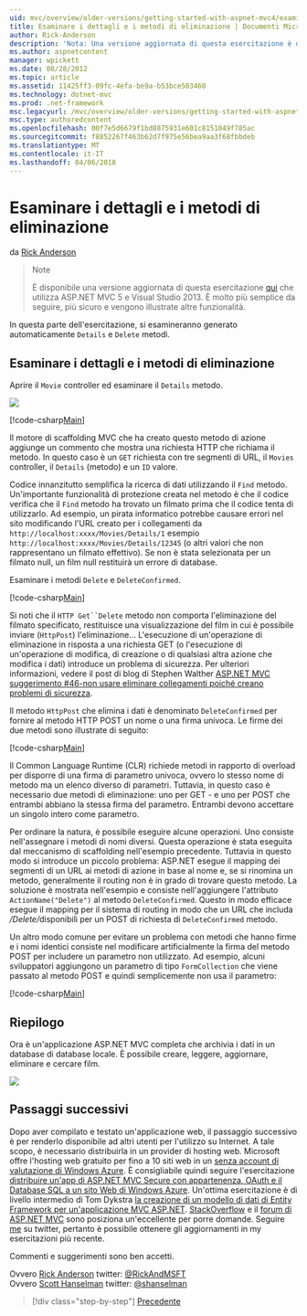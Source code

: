 ```yaml
---
uid: mvc/overview/older-versions/getting-started-with-aspnet-mvc4/examining-the-details-and-delete-methods
title: Esaminare i dettagli e i metodi di eliminazione | Documenti Microsoft
author: Rick-Anderson
description: 'Nota: Una versione aggiornata di questa esercitazione è disponibile qui che utilizza ASP.NET MVC 5 e Visual Studio 2013. È più sicuro, molto più semplice seguire e demo...'
ms.author: aspnetcontent
manager: wpickett
ms.date: 08/28/2012
ms.topic: article
ms.assetid: 11425ff3-09fc-4efa-be9a-b53bce503460
ms.technology: dotnet-mvc
ms.prod: .net-framework
msc.legacyurl: /mvc/overview/older-versions/getting-started-with-aspnet-mvc4/examining-the-details-and-delete-methods
msc.type: authoredcontent
ms.openlocfilehash: 00f7e5d6679f1bd8875931e601c8151049f785ac
ms.sourcegitcommit: f8852267f463b62d7f975e56bea9aa3f68fbbdeb
ms.translationtype: MT
ms.contentlocale: it-IT
ms.lasthandoff: 04/06/2018
---
```

<a name="examining-the-details-and-delete-methods"></a>Esaminare i dettagli e i metodi di eliminazione
====================
da [Rick Anderson](https://github.com/Rick-Anderson)

> > [!NOTE]
> > È disponibile una versione aggiornata di questa esercitazione [qui](../../getting-started/introduction/getting-started.md) che utilizza ASP.NET MVC 5 e Visual Studio 2013. È molto più semplice da seguire, più sicuro e vengono illustrate altre funzionalità.


In questa parte dell'esercitazione, si esamineranno generato automaticamente `Details` e `Delete` metodi.

## <a name="examining-the-details-and-delete-methods"></a>Esaminare i dettagli e i metodi di eliminazione

Aprire il `Movie` controller ed esaminare il `Details` metodo.

![](examining-the-details-and-delete-methods/_static/image1.png)

[!code-csharp[Main](examining-the-details-and-delete-methods/samples/sample1.cs)]

Il motore di scaffolding MVC che ha creato questo metodo di azione aggiunge un commento che mostra una richiesta HTTP che richiama il metodo. In questo caso è un `GET` richiesta con tre segmenti di URL, il `Movies` controller, il `Details` (metodo) e un `ID` valore.

Codice innanzitutto semplifica la ricerca di dati utilizzando il `Find` metodo. Un'importante funzionalità di protezione creata nel metodo è che il codice verifica che il `Find` metodo ha trovato un filmato prima che il codice tenta di utilizzarlo. Ad esempio, un pirata informatico potrebbe causare errori nel sito modificando l'URL creato per i collegamenti da `http://localhost:xxxx/Movies/Details/1` esempio `http://localhost:xxxx/Movies/Details/12345` (o altri valori che non rappresentano un filmato effettivo). Se non è stata selezionata per un filmato null, un film null restituirà un errore di database.

Esaminare i metodi `Delete` e `DeleteConfirmed`.

[!code-csharp[Main](examining-the-details-and-delete-methods/samples/sample2.cs?highlight=17)]

Si noti che il `HTTP Get``Delete` metodo non comporta l'eliminazione del filmato specificato, restituisce una visualizzazione del film in cui è possibile inviare (`HttpPost`) l'eliminazione... L'esecuzione di un'operazione di eliminazione in risposta a una richiesta GET (o l'esecuzione di un'operazione di modifica, di creazione o di qualsiasi altra azione che modifica i dati) introduce un problema di sicurezza. Per ulteriori informazioni, vedere il post di blog di Stephen Walther [ASP.NET MVC suggerimento #46-non usare eliminare collegamenti poiché creano problemi di sicurezza](http://stephenwalther.com/blog/archive/2009/01/21/asp.net-mvc-tip-46-ndash-donrsquot-use-delete-links-because.aspx).

Il metodo `HttpPost` che elimina i dati è denominato `DeleteConfirmed` per fornire al metodo HTTP POST un nome o una firma univoca. Le firme dei due metodi sono illustrate di seguito:

[!code-csharp[Main](examining-the-details-and-delete-methods/samples/sample3.cs)]

Il Common Language Runtime (CLR) richiede metodi in rapporto di overload per disporre di una firma di parametro univoca, ovvero lo stesso nome di metodo ma un elenco diverso di parametri. Tuttavia, in questo caso è necessario due metodi di eliminazione: uno per GET - e uno per POST che entrambi abbiano la stessa firma del parametro. Entrambi devono accettare un singolo intero come parametro.

Per ordinare la natura, è possibile eseguire alcune operazioni. Uno consiste nell'assegnare i metodi di nomi diversi. Questa operazione è stata eseguita dal meccanismo di scaffolding nell'esempio precedente. Tuttavia in questo modo si introduce un piccolo problema: ASP.NET esegue il mapping dei segmenti di un URL ai metodi di azione in base al nome e, se si rinomina un metodo, generalmente il routing non è in grado di trovare questo metodo. La soluzione è mostrata nell'esempio e consiste nell'aggiungere l'attributo `ActionName("Delete")` al metodo `DeleteConfirmed`. Questo in modo efficace esegue il mapping per il sistema di routing in modo che un URL che includa <em>/Delete/</em>disponibili per un POST di richiesta di `DeleteConfirmed` metodo.

Un altro modo comune per evitare un problema con metodi che hanno firme e i nomi identici consiste nel modificare artificialmente la firma del metodo POST per includere un parametro non utilizzato. Ad esempio, alcuni sviluppatori aggiungono un parametro di tipo `FormCollection` che viene passato al metodo POST e quindi semplicemente non usa il parametro:

[!code-csharp[Main](examining-the-details-and-delete-methods/samples/sample4.cs)]

## <a name="summary"></a>Riepilogo

Ora è un'applicazione ASP.NET MVC completa che archivia i dati in un database di database locale. È possibile creare, leggere, aggiornare, eliminare e cercare film.

![](examining-the-details-and-delete-methods/_static/image2.png)

## <a name="next-steps"></a>Passaggi successivi

Dopo aver compilato e testato un'applicazione web, il passaggio successivo è per renderlo disponibile ad altri utenti per l'utilizzo su Internet. A tale scopo, è necessario distribuirla in un provider di hosting web. Microsoft offre l'hosting web gratuito per fino a 10 siti web in un [senza account di valutazione di Windows Azure](https://www.windowsazure.com/pricing/free-trial/?WT.mc_id=A443DD604). È consigliabile quindi seguire l'esercitazione [distribuire un'app di ASP.NET MVC Secure con appartenenza, OAuth e il Database SQL a un sito Web di Windows Azure](https://docs.microsoft.com/aspnet/core/security/authorization/secure-data). Un'ottima esercitazione è di livello intermedio di Tom Dykstra [la creazione di un modello di dati di Entity Framework per un'applicazione MVC ASP.NET](../../getting-started/getting-started-with-ef-using-mvc/creating-an-entity-framework-data-model-for-an-asp-net-mvc-application.md). [StackOverflow](http://stackoverflow.com/help) e il [forum di ASP.NET MVC](https://forums.asp.net/1146.aspx) sono posiziona un'eccellente per porre domande. Seguire [me](https://twitter.com/RickAndMSFT) su twitter, pertanto è possibile ottenere gli aggiornamenti in my esercitazioni più recente.

Commenti e suggerimenti sono ben accetti.

Ovvero [Rick Anderson](https://blogs.msdn.com/rickAndy) twitter: [@RickAndMSFT](https://twitter.com/RickAndMSFT)  
Ovvero [Scott Hanselman](http://www.hanselman.com/blog/) twitter: [@shanselman](https://twitter.com/shanselman)

> [!div class="step-by-step"]
> [Precedente](adding-validation-to-the-model.md)
